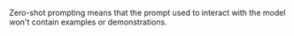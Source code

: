 Zero-shot prompting means that the prompt used to interact with the model won't contain examples or demonstrations.
